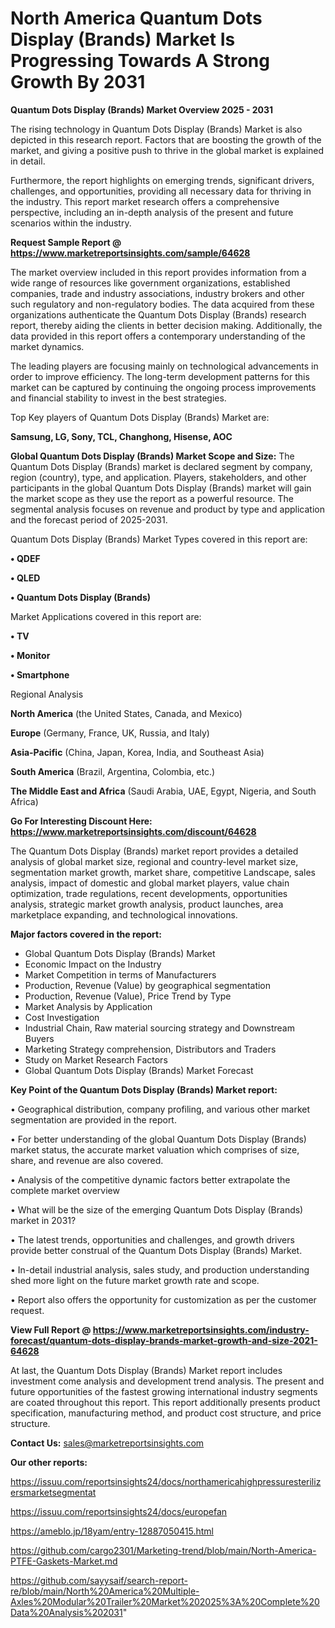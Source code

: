 # North America Quantum Dots Display (Brands) Market Is Progressing Towards A Strong Growth By 2031

<Strong> Quantum Dots Display (Brands) Market Overview 2025 - 2031</strong>

The rising technology in Quantum Dots Display (Brands) Market is also depicted in this research report. Factors that are boosting the growth of the market, and giving a positive push to thrive in the global market is explained in detail.

Furthermore, the report highlights on emerging trends, significant drivers, challenges, and opportunities, providing all necessary data for thriving in the industry. This report market research offers a comprehensive perspective, including an in-depth analysis of the present and future scenarios within the industry.

<strong>Request Sample Report @ <a href=https://www.marketreportsinsights.com/sample/64628>https://www.marketreportsinsights.com/sample/64628</a></strong>

The market overview included in this report provides information from a wide range of resources like government organizations, established companies, trade and industry associations, industry brokers and other such regulatory and non-regulatory bodies. The data acquired from these organizations authenticate the Quantum Dots Display (Brands) research report, thereby aiding the clients in better decision making. Additionally, the data provided in this report offers a contemporary understanding of the market dynamics.

The leading players are focusing mainly on technological advancements in order to improve efficiency. The long-term development patterns for this market can be captured by continuing the ongoing process improvements and financial stability to invest in the best strategies.

Top Key players of Quantum Dots Display (Brands) Market are:

<strong>Samsung, LG, Sony, TCL, Changhong, Hisense, AOC</strong>

<strong><b>Global Quantum Dots Display (Brands) Market Scope and Size:</b></strong>
The Quantum Dots Display (Brands) market is declared segment by company, region (country), type, and application. Players, stakeholders, and other participants in the global Quantum Dots Display (Brands) market will gain the market scope as they use the report as a powerful resource. The segmental analysis focuses on revenue and product by type and application and the forecast period of 2025-2031.

Quantum Dots Display (Brands) Market Types covered in this report are:

<strong>• QDEF

• QLED

• Quantum Dots Display (Brands)</strong>

Market Applications covered in this report are:

<strong>• TV

• Monitor

• Smartphone</strong> 

Regional Analysis

<strong>North America</strong> (the United States, Canada, and Mexico)

<strong>Europe</strong> (Germany, France, UK, Russia, and Italy)

<strong>Asia-Pacific</strong> (China, Japan, Korea, India, and Southeast Asia)

<strong>South America</strong> (Brazil, Argentina, Colombia, etc.)

<strong>The Middle East and Africa</strong> (Saudi Arabia, UAE, Egypt, Nigeria, and South Africa)

<strong>Go For Interesting Discount Here: <a href=https://www.marketreportsinsights.com/discount/64628>https://www.marketreportsinsights.com/discount/64628</a></strong>

The Quantum Dots Display (Brands) market report provides a detailed analysis of global market size, regional and country-level market size, segmentation market growth, market share, competitive Landscape, sales analysis, impact of domestic and global market players, value chain optimization, trade regulations, recent developments, opportunities analysis, strategic market growth analysis, product launches, area marketplace expanding, and technological innovations.

<strong><b>Major factors covered in the report:</b></strong>
<ul>
  <li>Global Quantum Dots Display (Brands) Market </li>
  <li>Economic Impact on the Industry</li>
  <li>Market Competition in terms of Manufacturers</li>
  <li>Production, Revenue (Value) by geographical segmentation</li>
  <li>Production, Revenue (Value), Price Trend by Type</li>
  <li>Market Analysis by Application</li>
  <li>Cost Investigation</li>
  <li>Industrial Chain, Raw material sourcing strategy and Downstream Buyers</li>
  <li>Marketing Strategy comprehension, Distributors and Traders</li>
  <li>Study on Market Research Factors</li>
  <li>Global Quantum Dots Display (Brands) Market Forecast</li>
</ul>

<strong><b>Key Point of the Quantum Dots Display (Brands) Market report:</b></strong>

• Geographical distribution, company profiling, and various other market segmentation are provided in the report.

• For better understanding of the global Quantum Dots Display (Brands) market status, the accurate market valuation which comprises of size, share, and revenue are also covered.

• Analysis of the competitive dynamic factors better extrapolate the complete market overview

• What will be the size of the emerging Quantum Dots Display (Brands) market in 2031?

• The latest trends, opportunities and challenges, and growth drivers provide better construal of the Quantum Dots Display (Brands) Market.

• In-detail industrial analysis, sales study, and production understanding shed more light on the future market growth rate and scope.

• Report also offers the opportunity for customization as per the customer request.

<strong><b>View Full Report @ <a href=https://www.marketreportsinsights.com/industry-forecast/quantum-dots-display-brands-market-growth-and-size-2021-64628>https://www.marketreportsinsights.com/industry-forecast/quantum-dots-display-brands-market-growth-and-size-2021-64628</a></b></strong>


At last, the Quantum Dots Display (Brands) Market report includes investment come analysis and development trend analysis. The present and future opportunities of the fastest growing international industry segments are coated throughout this report. This report additionally presents product specification, manufacturing method, and product cost structure, and price structure.

<strong>Contact Us:</strong>
sales@marketreportsinsights.com

<strong>Our other reports:</strong>

<a href=https://issuu.com/reportsinsights24/docs/northamericahighpressuresterilizersmarketsegmentat>https://issuu.com/reportsinsights24/docs/northamericahighpressuresterilizersmarketsegmentat</a>

<a href=https://issuu.com/reportsinsights24/docs/europefan>https://issuu.com/reportsinsights24/docs/europefan</a>

<a href=https://ameblo.jp/18yam/entry-12887050415.html>https://ameblo.jp/18yam/entry-12887050415.html</a>

<a href=https://github.com/cargo2301/Marketing-trend/blob/main/North-America-PTFE-Gaskets-Market.md>https://github.com/cargo2301/Marketing-trend/blob/main/North-America-PTFE-Gaskets-Market.md</a>

<a href=https://github.com/sayysaif/search-report-re/blob/main/North%20America%20Multiple-Axles%20Modular%20Trailer%20Market%202025%3A%20Complete%20Data%20Analysis%202031>https://github.com/sayysaif/search-report-re/blob/main/North%20America%20Multiple-Axles%20Modular%20Trailer%20Market%202025%3A%20Complete%20Data%20Analysis%202031</a>"
